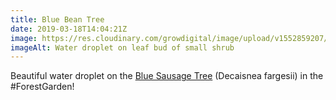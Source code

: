 ```yaml
---
title: Blue Bean Tree
date: 2019-03-18T14:04:21Z
image: https://res.cloudinary.com/growdigital/image/upload/v1552859207/bluebean-02317A55.jpg
imageAlt: Water droplet on leaf bud of small shrub
---
```


Beautiful water droplet on the [Blue Sausage Tree](https://pfaf.org/user/plant.aspx?latinname=Decaisnea+fargesii) (Decaisnea fargesii) in the #ForestGarden!
